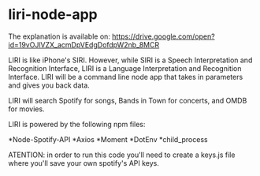# liri-node-app

The explanation is available on:
https://drive.google.com/open?id=19vOJlVZX_acmDpVEdgDofdpW2nb_8MCR


LIRI is like iPhone's SIRI. However, while SIRI is a Speech Interpretation and Recognition Interface, LIRI is a Language Interpretation and Recognition Interface. LIRI will be a command line node app that takes in parameters and gives you back data.

LIRI will search Spotify for songs, Bands in Town for concerts, and OMDB for movies.

LIRI is powered by the following npm files:

*Node-Spotify-API
*Axios
*Moment
*DotEnv
*child_process

ATENTION: in order to run this code you'll need to create a keys.js file where you'll save your own spotify's API keys.
